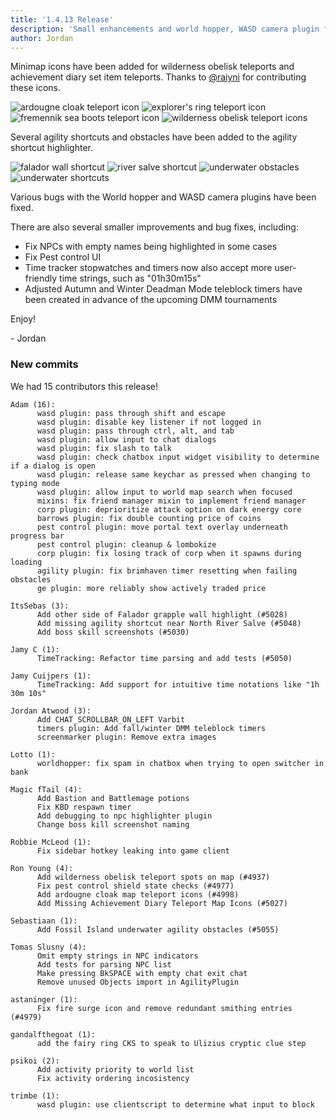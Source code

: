 ```yaml
---
title: '1.4.13 Release'
description: 'Small enhancements and world hopper, WASD camera plugin fixes'
author: Jordan
---
```


Minimap icons have been added for wilderness obelisk teleports and achievement
diary set item teleports. Thanks to [@raiyni](https://github.com/raiyni) for
contributing these icons.

![ardougne cloak teleport icon](/img/blog/1.4.13-Release/ardougne-cloak-teleport-icon.png)
![explorer's ring teleport icon](/img/blog/1.4.13-Release/explorers-ring-teleport-icon.png)
![fremennik sea boots teleport icon](/img/blog/1.4.13-Release/fremennik-sea-boots-teleport-icon.png)
![wilderness obelisk teleport icons](/img/blog/1.4.13-Release/wilderness-obelisk-teleport-icons.png)

Several agility shortcuts and obstacles have been added to the agility shortcut
highlighter.

![falador wall shortcut](/img/blog/1.4.13-Release/falador-wall-shortcut.png)
![river salve shortcut](/img/blog/1.4.13-Release/river-salve-shortcut.png)
![underwater obstacles](/img/blog/1.4.13-Release/underwater-obstacles.png)
![underwater shortcuts](/img/blog/1.4.13-Release/underwater-shortcuts.png)

Various bugs with the World hopper and WASD camera plugins have been fixed.

There are also several smaller improvements and bug fixes, including:

 * Fix NPCs with empty names being highlighted in some cases
 * Fix Pest control UI
 * Time tracker stopwatches and timers now also accept more user-friendly time
   strings, such as "01h30m15s"
 * Adjusted Autumn and Winter Deadman Mode teleblock timers have been created in
   advance of the upcoming DMM tournaments

Enjoy!
 
\- Jordan

### New commits

We had 15 contributors this release!

```
Adam (16):
      wasd plugin: pass through shift and escape
      wasd plugin: disable key listener if not logged in
      wasd plugin: pass through ctrl, alt, and tab
      wasd plugin: allow input to chat dialogs
      wasd plugin: fix slash to talk
      wasd plugin: check chatbox input widget visibility to determine if a dialog is open
      wasd plugin: release same keychar as pressed when changing to typing mode
      wasd plugin: allow input to world map search when focused
      mixins: fix friend manager mixin to implement friend manager
      corp plugin: deprioritize attack option on dark energy core
      barrows plugin: fix double counting price of coins
      pest control plugin: move portal text overlay underneath progress bar
      pest control plugin: cleanup & lombokize
      corp plugin: fix losing track of corp when it spawns during loading
      agility plugin: fix brimhaven timer resetting when failing obstacles
      ge plugin: more reliably show actively traded price

ItsSebas (3):
      Add other side of Falador grapple wall highlight (#5028)
      Add missing agility shortcut near North River Salve (#5048)
      Add boss skill screenshots (#5030)

Jamy C (1):
      TimeTracking: Refactor time parsing and add tests (#5050)

Jamy Cuijpers (1):
      TimeTracking: Add support for intuitive time notations like "1h 30m 10s"

Jordan Atwood (3):
      Add CHAT_SCROLLBAR_ON_LEFT Varbit
      timers plugin: Add fall/winter DMM teleblock timers
      screenmarker plugin: Remove extra images

Lotto (1):
      worldhopper: fix spam in chatbox when trying to open switcher in bank

Magic fTail (4):
      Add Bastion and Battlemage potions
      Fix KBD respawn timer
      Add debugging to npc highlighter plugin
      Change boss kill screenshot naming

Robbie McLeod (1):
      Fix sidebar hotkey leaking into game client

Ron Young (4):
      Add wilderness obelisk teleport spots on map (#4937)
      Fix pest control shield state checks (#4977)
      Add ardougne cloak map teleport icons (#4998)
      Add Missing Achievement Diary Teleport Map Icons (#5027)

Sebastiaan (1):
      Add Fossil Island underwater agility obstacles (#5055)

Tomas Slusny (4):
      Omit empty strings in NPC indicators
      Add tests for parsing NPC list
      Make pressing BkSPACE with empty chat exit chat
      Remove unused Objects import in AgilityPlugin

astaninger (1):
      Fix fire surge icon and remove redundant smithing entries (#4979)

gandalfthegoat (1):
      add the fairy ring CKS to speak to Ulizius cryptic clue step

psikoi (2):
      Add activity priority to world list
      Fix activity ordering incosistency

trimbe (1):
      wasd plugin: use clientscript to determine what input to block
```
